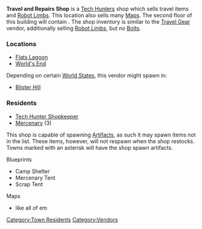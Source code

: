 **Travel and Repairs Shop** is a [Tech Hunters](03%20-%20Projects%20&%20Wikis/Kenshi/Kenshi%20Wiki/Kenshi%20Wiki%20Template/Tech_Hunters.md "wikilink")
shop which sells travel items and [Robot Limbs](Robot_Limbs.md "wikilink").
This location also sells many [Maps](Maps.md "wikilink"). The second floor
of this building will contain [](Skeleton_Repair_Bed.md). The shop inventory is similar to
the [Travel Gear](Travel_Gear.md "wikilink") vendor, additionally selling
[Robot Limbs](Robot_Limbs.md "wikilink"), but no
[Bolts](Crossbows.md#Crossbow_Ammunition_Types "wikilink").

### Locations

- [Flats Lagoon](Flats_Lagoon.md "wikilink")
- [World's End](World's_End.md "wikilink")

Depending on certain [World States](World_States.md "wikilink"), this
vendor might spawn in:

- [Blister Hill](Blister_Hill.md "wikilink")

### Residents

- [Tech Hunter Shopkeeper](Tech_Hunter_Shopkeeper.md "wikilink")
- [Mercenary](Mercenary.md "wikilink") (3)

This shop is capable of spawning [Artifacts](Artifacts.md "wikilink"), as
such it may spawn items not in the list. These items, however, will not
respawn when the shop restocks. Towns marked with an asterisk will have
the shop spawn artifacts.

Blueprints

- Camp Shelter
- Mercenary Tent
- Scrap Tent

Maps

- like all of em

[Category:Town Residents](Category:Town_Residents "wikilink")
[Category:Vendors](Category:Vendors "wikilink")